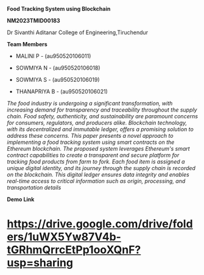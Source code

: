 **Food Tracking System using Blockchain**

**NM2023TMID00183**

Dr Sivanthi Aditanar College of Engineering,Tiruchendur

**Team Members**
+ MALINI P -  (au950520106011)
* SOWMIYA N - (au950520106018)
- SOWMIYA S - (au950520106019)
+ THANAPRIYA B - (au950520106021)
  
_The food industry is undergoing a significant transformation, with increasing demand for transparency and traceability throughout the supply chain. Food safety, authenticity, and sustainability are paramount concerns for consumers, regulators, and producers alike. Blockchain technology, with its decentralized and immutable ledger, offers a promising solution to address these concerns. This paper presents a novel approach to implementing a food tracking system using smart contracts on the Ethereum blockchain.
The proposed system leverages Ethereum's smart contract capabilities to create a transparent and secure platform for tracking food products from farm to fork. Each food item is assigned a unique digital identity, and its journey through the supply chain is recorded on the blockchain. This digital ledger ensures data integrity and enables real-time access to critical information such as origin, processing, and transportation details_

**Demo Link**
 # https://drive.google.com/drive/folders/1uWX5Yw87V4b-tGRhmQrrcEtPp1ooXQnF?usp=sharing
